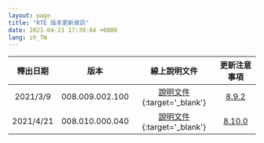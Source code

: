 ```yaml
---
layout: page
title: "RTE 版本更新資訊"
date: 2021-04-21 17:39:04 +0800
lang: zh_TW
---
```



|釋出日期|版本|線上說明文件|更新注意事項|
|:-:|:-:|:-:|:-:|
|2021/3/9|008.009.002.100|[說明文件](/library/8.9.2/index.html){:target='_blank'}|[8.9.2](/INSTALLS/RTE/UPDATE/8.9.2.html)|
|2021/4/21|008.010.000.040|[說明文件](/library/8.10.0/zh-Hant/index.html){:target='_blank'}|[8.10.0](/INSTALLS/RTE/UPDATE/8.10.0.html)|
